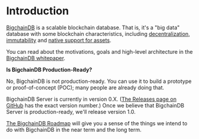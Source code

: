 # Introduction

[BigchainDB](https://www.bigchaindb.com/) is a scalable blockchain database.
That is, it's a "big data" database with some blockchain characteristics, including [decentralization](https://bigchaindb.readthedocs.io/projects/server/en/latest/topic-guides/decentralized.html), 
[immutability](https://bigchaindb.readthedocs.io/projects/server/en/latest/topic-guides/immutable.html) 
and 
[native support for assets](https://bigchaindb.readthedocs.io/projects/server/en/latest/topic-guides/assets.html).

You can read about the motivations, goals and high-level architecture in the [BigchainDB whitepaper](https://www.bigchaindb.com/whitepaper/).


**Is BigchainDB Production-Ready?**

No, BigchainDB is not production-ready. You can use it to build a prototype or proof-of-concept (POC); many people are already doing that.

BigchainDB Server is currently in version 0.X. ([The Releases page on GitHub](https://github.com/bigchaindb/bigchaindb/releases) has the exact version number.) Once we believe that BigchainDB Server is production-ready, we'll release version 1.0.

[The BigchainDB Roadmap](https://github.com/bigchaindb/org/blob/master/ROADMAP.md) will give you a sense of the things we intend to do with BigchainDB in the near term and the long term.